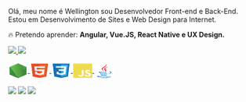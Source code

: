 
 
<p align="left">
  Olá, meu nome é Wellington sou Desenvolvedor Front-end e Back-End.
Estou em Desenvolvimento de Sites e Web Design para Internet.
 
</p>
 
 <p align="left">
  🔥 Pretendo aprender: <strong>Angular, Vue.JS, React Native e UX Design.</strong>
</p>
  <div>
  <a href="https://github.com/hayukicode">
  <img height="150em" src="https://github-readme-stats.vercel.app/api?username=hayukicode&show_icons=true&theme=radical&include_all_commits=true&count_private=true"/>
  <img height="150em" src="https://github-readme-stats.vercel.app/api/top-langs/?username=hayukicode&layout=compact&langs_count=16&theme=radical"/>
<div> 
 
<div style="display: inline_block"><br>
  <img align="center" alt="React" height="30" width="40" src="https://raw.githubusercontent.com/devicons/devicon/master/icons/nodejs/nodejs-original.svg">
  <img align="center" alt="HTML" height="30" width="40" src="https://raw.githubusercontent.com/devicons/devicon/master/icons/html5/html5-original.svg">
  <img align="center" alt="CSS" height="30" width="40" src="https://raw.githubusercontent.com/devicons/devicon/master/icons/css3/css3-original.svg">
  <img align="center" alt="Js" height="30" width="40" src="https://raw.githubusercontent.com/devicons/devicon/master/icons/javascript/javascript-plain.svg">
  <img align="center" alt="Java" height="30" width="40" src="https://raw.githubusercontent.com/devicons/devicon/master/icons/java/java-original.svg"> 
</div> 

  <br>  
<div>
<a href="hayukicodes@gmail.com" alt="Contributors">
<img src="https://img.shields.io/badge/-Gmail-e34c41?style=for-the-badge&logo=gmail&logoColor=white&link=hayukicodes@gmail.com" /></a>
  
<a href="https://www.instagram.com/wellington.hayuki" alt="Contributors">
<img src="https://img.shields.io/badge/-Instagram-%23E4405F?style=for-the-badge&logo=instagram&logoColor=white&link=https://www.linkedin.com/in/hayukicode" /></a>
  
<a href="https://twitter.com/hayukicodes" alt="Contributors">
<img src="https://img.shields.io/badge/-Twitter-%230077B5?style=for-the-badge&logo=twitter&logoColor=white&link=https://twitter.com/hayukicodes" /></a>
 </div> 
  
